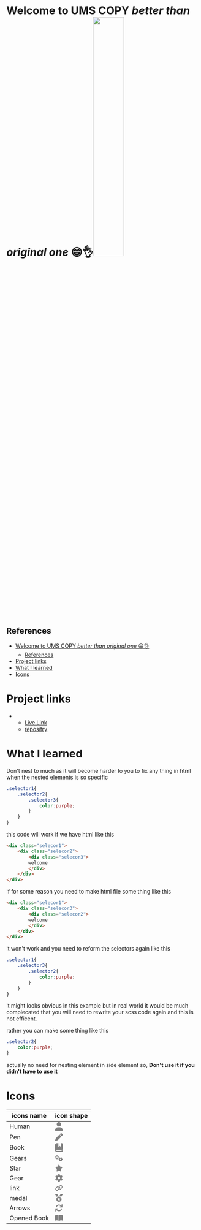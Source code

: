 # Welcome to UMS COPY _better than original one_ 😁👌<img src="https://ums.asu.edu.eg/images/logoums%20(1).png" width="40%">
## References
- [Welcome to UMS COPY _better than original one_ 😁👌](#welcome-to-ums-copy-better-than-original-one-)
  - [References](#references)
- [Project links](#project-links)
- [What I learned](#what-i-learned)
- [Icons](#icons)


# Project links

*  
   * [Live Link](https://mohameda122ouz.github.io/ums)
   * [repositry](https://www.github.com/mohameda122ouz/ums)

# What I learned
Don't nest to much as it will become harder to you to fix any thing in html when the nested elements is so specific
```scss
.selector1{
    .selector2{
        .selector3{
            color:purple;
        }
    }
}
```
this code will work if we have html like this
```html
<div class="selecor1">
    <div class="selecor2">
        <div class="selecor3">
        welcome
        </div>
    </div>
</div>
```
if for some reason you need to make html file some thing like this
```html
<div class="selecor1">
    <div class="selecor3">
        <div class="selecor2">
        welcome
        </div>
    </div>
</div>
```
it won't work and you need to reform the selectors again like this
```scss
.selector1{
    .selector3{
        .selector2{
            color:purple;
        }
    }
}
```
it might looks obvious in this example but in real world it would be much complecated that you will need to rewrite your scss code again and this is not efficent.

rather you can make some thing like this
```scss
.selector2{
    color:purple;
}
```
actually no need for nesting element in side element so, **Don't use it if you didn't have to use it**
# Icons
|icons name|icon shape|
|----------|----------|
|Human| <svg class="addClass" style="width:20px" aria-hidden="true" focusable="false" data-prefix="fas" data-icon="user" role="img" xmlns="http://www.w3.org/2000/svg" viewBox="0 0 448 512" data-fa-i2svg=""><path fill="gray" d="M224 256c70.7 0 128-57.31 128-128s-57.3-128-128-128C153.3 0 96 57.31 96 128S153.3 256 224 256zM274.7 304H173.3C77.61 304 0 381.6 0 477.3c0 19.14 15.52 34.67 34.66 34.67h378.7C432.5 512 448 496.5 448 477.3C448 381.6 370.4 304 274.7 304z"></path></svg> |
|Pen|<svg class="addName" style="width:20px" aria-hidden="true" focusable="false" data-prefix="fas" data-icon="pen" role="img" xmlns="http://www.w3.org/2000/svg" viewBox="0 0 512 512" data-fa-i2svg=""><path fill="gray" d="M362.7 19.32C387.7-5.678 428.3-5.678 453.3 19.32L492.7 58.75C517.7 83.74 517.7 124.3 492.7 149.3L444.3 197.7L314.3 67.72L362.7 19.32zM421.7 220.3L188.5 453.4C178.1 463.8 165.2 471.5 151.1 475.6L30.77 511C22.35 513.5 13.24 511.2 7.03 504.1C.8198 498.8-1.502 489.7 .976 481.2L36.37 360.9C40.53 346.8 48.16 333.9 58.57 323.5L291.7 90.34L421.7 220.3z"></path></svg>|
|Book|<svg class="" style="width:20px" aria-hidden="true" focusable="false" data-prefix="fas" data-icon="book-bookmark" role="img" xmlns="http://www.w3.org/2000/svg" viewBox="0 0 448 512" data-fa-i2svg=""><path fill="gray" d="M448 336v-288C448 21.49 426.5 0 400 0H352v191.1c0 13.41-15.52 20.88-25.1 12.49L272 160L217.1 204.5C207.5 212.8 192 205.4 192 191.1V0H96C42.98 0 0 42.98 0 96v320c0 53.02 42.98 96 96 96h320c17.67 0 32-14.33 32-32c0-11.72-6.607-21.52-16-27.1v-81.36C441.8 362.8 448 350.2 448 336zM384 448H96c-17.67 0-32-14.33-32-32c0-17.67 14.33-32 32-32h288V448z"></path></svg>|
|Gears|<svg class="svg-inline--fa fa-gears pb-2" style="width:20px" aria-hidden="true" focusable="false" data-prefix="fas" data-icon="gears" role="img" xmlns="http://www.w3.org/2000/svg" viewBox="0 0 640 512" data-fa-i2svg=""><path fill="gray" d="M286.3 155.1C287.4 161.9 288 168.9 288 175.1C288 183.1 287.4 190.1 286.3 196.9L308.5 216.7C315.5 223 318.4 232.1 314.7 241.7C312.4 246.1 309.9 252.2 307.1 257.2L304 262.6C300.1 267.6 297.7 272.4 294.2 277.1C288.5 284.7 278.5 287.2 269.5 284.2L241.2 274.9C230.5 283.8 218.3 290.9 205 295.9L198.1 324.9C197 334.2 189.8 341.6 180.4 342.8C173.7 343.6 166.9 344 160 344C153.1 344 146.3 343.6 139.6 342.8C130.2 341.6 122.1 334.2 121 324.9L114.1 295.9C101.7 290.9 89.5 283.8 78.75 274.9L50.53 284.2C41.54 287.2 31.52 284.7 25.82 277.1C22.28 272.4 18.98 267.5 15.94 262.5L12.92 257.2C10.13 252.2 7.592 247 5.324 241.7C1.62 232.1 4.458 223 11.52 216.7L33.7 196.9C32.58 190.1 31.1 183.1 31.1 175.1C31.1 168.9 32.58 161.9 33.7 155.1L11.52 135.3C4.458 128.1 1.62 119 5.324 110.3C7.592 104.1 10.13 99.79 12.91 94.76L15.95 89.51C18.98 84.46 22.28 79.58 25.82 74.89C31.52 67.34 41.54 64.83 50.53 67.79L78.75 77.09C89.5 68.25 101.7 61.13 114.1 56.15L121 27.08C122.1 17.8 130.2 10.37 139.6 9.231C146.3 8.418 153.1 8 160 8C166.9 8 173.7 8.418 180.4 9.23C189.8 10.37 197 17.8 198.1 27.08L205 56.15C218.3 61.13 230.5 68.25 241.2 77.09L269.5 67.79C278.5 64.83 288.5 67.34 294.2 74.89C297.7 79.56 300.1 84.42 304 89.44L307.1 94.83C309.9 99.84 312.4 105 314.7 110.3C318.4 119 315.5 128.1 308.5 135.3L286.3 155.1zM160 127.1C133.5 127.1 112 149.5 112 175.1C112 202.5 133.5 223.1 160 223.1C186.5 223.1 208 202.5 208 175.1C208 149.5 186.5 127.1 160 127.1zM484.9 478.3C478.1 479.4 471.1 480 464 480C456.9 480 449.9 479.4 443.1 478.3L423.3 500.5C416.1 507.5 407 510.4 398.3 506.7C393 504.4 387.8 501.9 382.8 499.1L377.4 496C372.4 492.1 367.6 489.7 362.9 486.2C355.3 480.5 352.8 470.5 355.8 461.5L365.1 433.2C356.2 422.5 349.1 410.3 344.1 397L315.1 390.1C305.8 389 298.4 381.8 297.2 372.4C296.4 365.7 296 358.9 296 352C296 345.1 296.4 338.3 297.2 331.6C298.4 322.2 305.8 314.1 315.1 313L344.1 306.1C349.1 293.7 356.2 281.5 365.1 270.8L355.8 242.5C352.8 233.5 355.3 223.5 362.9 217.8C367.6 214.3 372.5 210.1 377.5 207.9L382.8 204.9C387.8 202.1 392.1 199.6 398.3 197.3C407 193.6 416.1 196.5 423.3 203.5L443.1 225.7C449.9 224.6 456.9 224 464 224C471.1 224 478.1 224.6 484.9 225.7L504.7 203.5C511 196.5 520.1 193.6 529.7 197.3C535 199.6 540.2 202.1 545.2 204.9L550.5 207.9C555.5 210.1 560.4 214.3 565.1 217.8C572.7 223.5 575.2 233.5 572.2 242.5L562.9 270.8C571.8 281.5 578.9 293.7 583.9 306.1L612.9 313C622.2 314.1 629.6 322.2 630.8 331.6C631.6 338.3 632 345.1 632 352C632 358.9 631.6 365.7 630.8 372.4C629.6 381.8 622.2 389 612.9 390.1L583.9 397C578.9 410.3 571.8 422.5 562.9 433.2L572.2 461.5C575.2 470.5 572.7 480.5 565.1 486.2C560.4 489.7 555.6 492.1 550.6 496L545.2 499.1C540.2 501.9 534.1 504.4 529.7 506.7C520.1 510.4 511 507.5 504.7 500.5L484.9 478.3zM512 352C512 325.5 490.5 304 464 304C437.5 304 416 325.5 416 352C416 378.5 437.5 400 464 400C490.5 400 512 378.5 512 352z"></path></svg>|
|Star|<svg class="" style="width:20px" aria-hidden="true" focusable="false" data-prefix="fas" data-icon="star" role="img" xmlns="http://www.w3.org/2000/svg" viewBox="0 0 576 512" data-fa-i2svg=""><path fill="gray" d="M381.2 150.3L524.9 171.5C536.8 173.2 546.8 181.6 550.6 193.1C554.4 204.7 551.3 217.3 542.7 225.9L438.5 328.1L463.1 474.7C465.1 486.7 460.2 498.9 450.2 506C440.3 513.1 427.2 514 416.5 508.3L288.1 439.8L159.8 508.3C149 514 135.9 513.1 126 506C116.1 498.9 111.1 486.7 113.2 474.7L137.8 328.1L33.58 225.9C24.97 217.3 21.91 204.7 25.69 193.1C29.46 181.6 39.43 173.2 51.42 171.5L195 150.3L259.4 17.97C264.7 6.954 275.9-.0391 288.1-.0391C300.4-.0391 311.6 6.954 316.9 17.97L381.2 150.3z"></path></svg>|
|Gear| <svg class="svg-inline--fa fa-gear pb-2" style="width:20px" aria-hidden="true" focusable="false" data-prefix="fas" data-icon="gear" role="img" xmlns="http://www.w3.org/2000/svg" viewBox="0 0 512 512" data-fa-i2svg=""><path fill="gray" d="M495.9 166.6C499.2 175.2 496.4 184.9 489.6 191.2L446.3 230.6C447.4 238.9 448 247.4 448 256C448 264.6 447.4 273.1 446.3 281.4L489.6 320.8C496.4 327.1 499.2 336.8 495.9 345.4C491.5 357.3 486.2 368.8 480.2 379.7L475.5 387.8C468.9 398.8 461.5 409.2 453.4 419.1C447.4 426.2 437.7 428.7 428.9 425.9L373.2 408.1C359.8 418.4 344.1 427 329.2 433.6L316.7 490.7C314.7 499.7 307.7 506.1 298.5 508.5C284.7 510.8 270.5 512 255.1 512C241.5 512 227.3 510.8 213.5 508.5C204.3 506.1 197.3 499.7 195.3 490.7L182.8 433.6C167 427 152.2 418.4 138.8 408.1L83.14 425.9C74.3 428.7 64.55 426.2 58.63 419.1C50.52 409.2 43.12 398.8 36.52 387.8L31.84 379.7C25.77 368.8 20.49 357.3 16.06 345.4C12.82 336.8 15.55 327.1 22.41 320.8L65.67 281.4C64.57 273.1 64 264.6 64 256C64 247.4 64.57 238.9 65.67 230.6L22.41 191.2C15.55 184.9 12.82 175.3 16.06 166.6C20.49 154.7 25.78 143.2 31.84 132.3L36.51 124.2C43.12 113.2 50.52 102.8 58.63 92.95C64.55 85.8 74.3 83.32 83.14 86.14L138.8 103.9C152.2 93.56 167 84.96 182.8 78.43L195.3 21.33C197.3 12.25 204.3 5.04 213.5 3.51C227.3 1.201 241.5 0 256 0C270.5 0 284.7 1.201 298.5 3.51C307.7 5.04 314.7 12.25 316.7 21.33L329.2 78.43C344.1 84.96 359.8 93.56 373.2 103.9L428.9 86.14C437.7 83.32 447.4 85.8 453.4 92.95C461.5 102.8 468.9 113.2 475.5 124.2L480.2 132.3C486.2 143.2 491.5 154.7 495.9 166.6V166.6zM256 336C300.2 336 336 300.2 336 255.1C336 211.8 300.2 175.1 256 175.1C211.8 175.1 176 211.8 176 255.1C176 300.2 211.8 336 256 336z"></path></svg>|
|link|<svg class="svg-inline--fa fa-link pb-2" style="width:20px" aria-hidden="true" focusable="false" data-prefix="fas" data-icon="link" role="img" xmlns="http://www.w3.org/2000/svg" viewBox="0 0 640 512" data-fa-i2svg=""><path fill="gray" d="M172.5 131.1C228.1 75.51 320.5 75.51 376.1 131.1C426.1 181.1 433.5 260.8 392.4 318.3L391.3 319.9C381 334.2 361 337.6 346.7 327.3C332.3 317 328.9 297 339.2 282.7L340.3 281.1C363.2 249 359.6 205.1 331.7 177.2C300.3 145.8 249.2 145.8 217.7 177.2L105.5 289.5C73.99 320.1 73.99 372 105.5 403.5C133.3 431.4 177.3 435 209.3 412.1L210.9 410.1C225.3 400.7 245.3 404 255.5 418.4C265.8 432.8 262.5 452.8 248.1 463.1L246.5 464.2C188.1 505.3 110.2 498.7 60.21 448.8C3.741 392.3 3.741 300.7 60.21 244.3L172.5 131.1zM467.5 380C411 436.5 319.5 436.5 263 380C213 330 206.5 251.2 247.6 193.7L248.7 192.1C258.1 177.8 278.1 174.4 293.3 184.7C307.7 194.1 311.1 214.1 300.8 229.3L299.7 230.9C276.8 262.1 280.4 306.9 308.3 334.8C339.7 366.2 390.8 366.2 422.3 334.8L534.5 222.5C566 191 566 139.1 534.5 108.5C506.7 80.63 462.7 76.99 430.7 99.9L429.1 101C414.7 111.3 394.7 107.1 384.5 93.58C374.2 79.2 377.5 59.21 391.9 48.94L393.5 47.82C451 6.731 529.8 13.25 579.8 63.24C636.3 119.7 636.3 211.3 579.8 267.7L467.5 380z"></path></svg>|
|medal|<svg class="svg-inline--fa fa-medal pb-2" style="width:20px" aria-hidden="true" focusable="false" data-prefix="fas" data-icon="medal" role="img" xmlns="http://www.w3.org/2000/svg" viewBox="0 0 512 512" data-fa-i2svg=""><path fill="gray" d="M223.7 130.8L149.1 7.77C147.1 2.949 141.9 0 136.3 0H16.03c-12.95 0-20.53 14.58-13.1 25.18l111.3 158.9C143.9 156.4 181.7 137.3 223.7 130.8zM256 160c-97.25 0-176 78.75-176 176S158.8 512 256 512s176-78.75 176-176S353.3 160 256 160zM348.5 317.3l-37.88 37l8.875 52.25c1.625 9.25-8.25 16.5-16.63 12l-46.88-24.62L209.1 418.5c-8.375 4.5-18.25-2.75-16.63-12l8.875-52.25l-37.88-37C156.6 310.6 160.5 299 169.9 297.6l52.38-7.625L245.7 242.5c2-4.25 6.125-6.375 10.25-6.375S264.2 238.3 266.2 242.5l23.5 47.5l52.38 7.625C351.6 299 355.4 310.6 348.5 317.3zM495.1 0H375.7c-5.621 0-10.83 2.949-13.72 7.77l-73.76 122.1c42 6.5 79.88 25.62 109.5 53.38l111.3-158.9C516.5 14.58 508.9 0 495.1 0z"></path></svg>|
|Arrows|<svg class="svg-inline--fa fa-arrows-rotate pb-2" style="width:20px" aria-hidden="true" focusable="false" data-prefix="fas" data-icon="arrows-rotate" role="img" xmlns="http://www.w3.org/2000/svg" viewBox="0 0 512 512" data-fa-i2svg=""><path fill="gray" d="M464 16c-17.67 0-32 14.31-32 32v74.09C392.1 66.52 327.4 32 256 32C161.5 32 78.59 92.34 49.58 182.2c-5.438 16.81 3.797 34.88 20.61 40.28c16.89 5.5 34.88-3.812 40.3-20.59C130.9 138.5 189.4 96 256 96c50.5 0 96.26 24.55 124.4 64H336c-17.67 0-32 14.31-32 32s14.33 32 32 32h128c17.67 0 32-14.31 32-32V48C496 30.31 481.7 16 464 16zM441.8 289.6c-16.92-5.438-34.88 3.812-40.3 20.59C381.1 373.5 322.6 416 256 416c-50.5 0-96.25-24.55-124.4-64H176c17.67 0 32-14.31 32-32s-14.33-32-32-32h-128c-17.67 0-32 14.31-32 32v144c0 17.69 14.33 32 32 32s32-14.31 32-32v-74.09C119.9 445.5 184.6 480 255.1 480c94.45 0 177.4-60.34 206.4-150.2C467.9 313 458.6 294.1 441.8 289.6z"></path></svg>|
|Opened Book|<svg class="svg-inline--fa fa-book-open pb-2" style="width:20px" aria-hidden="true" focusable="false" data-prefix="fas" data-icon="book-open" role="img" xmlns="http://www.w3.org/2000/svg" viewBox="0 0 576 512" data-fa-i2svg=""><path fill="gray" d="M144.3 32.04C106.9 31.29 63.7 41.44 18.6 61.29c-11.42 5.026-18.6 16.67-18.6 29.15l0 357.6c0 11.55 11.99 19.55 22.45 14.65c126.3-59.14 219.8 11 223.8 14.01C249.1 478.9 252.5 480 256 480c12.4 0 16-11.38 16-15.98V80.04c0-5.203-2.531-10.08-6.781-13.08C263.3 65.58 216.7 33.35 144.3 32.04zM557.4 61.29c-45.11-19.79-88.48-29.61-125.7-29.26c-72.44 1.312-118.1 33.55-120.9 34.92C306.5 69.96 304 74.83 304 80.04v383.1C304 468.4 307.5 480 320 480c3.484 0 6.938-1.125 9.781-3.328c3.925-3.018 97.44-73.16 223.8-14c10.46 4.896 22.45-3.105 22.45-14.65l.0001-357.6C575.1 77.97 568.8 66.31 557.4 61.29z"></path></svg>|
